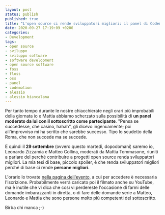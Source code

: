 ```yaml
---
layout: post
status: publish
published: true
title: "L'open source ci rende sviluppatori migliori: il panel di Codemotion il 29 settembre"
date: 2020-09-27 17:19:09 +0200
categories:
- Development
tags:
- open source
- sviluppo
- sviluppo software
- software development
- open source software
- foss
- floss
- oss
- panel
- codemotion
- alessio
- alessio biancalana
---
```


Per tanto tempo durante le nostre chiacchierate negli orari più improbabili della giornata io e Mattia abbiamo scherzato sulla possibilità di **un panel moderato da lui con il sottoscritto come partecipante**. "Pensa se succedesse, che casino, hahah", gli dicevo ingenuamente; poi all'improvviso mi ha scritto che sarebbe successo. Tipo lo scudetto della Roma, che non succede ma se succede.

E quindi il **29 settembre** (ovvero questo martedì, dopodomani) saremo io, Leonardo Zizzamia e Matteo Collina, moderati da Mattia Tommasone, riuniti a parlare del perché contribuire a progetti open source renda sviluppatori migliori. La mia tesi di base, piccolo spoiler, è che renda sviluppatori migliori perché di base ci rende **persone migliori**.

L'orario lo trovate [nella pagina dell'evento](https://community.codemotion.com/codemotion-italy/meetups/meetup-online-edition-contribuire-a-progetti-open-source-rende-sviluppatori-migliori#), a cui per accedere è necessaria l'iscrizione. Probabilmente verrà caricato poi il filmato anche su YouTube, ma è inutile che vi dica che così vi perdereste l'occasione di farmi delle domande imbarazzanti in diretta, o di fare delle domande serie a Matteo, Leonardo e Mattia che sono persone molto più competenti del sottoscritto.

Birba chi manca ;-)
